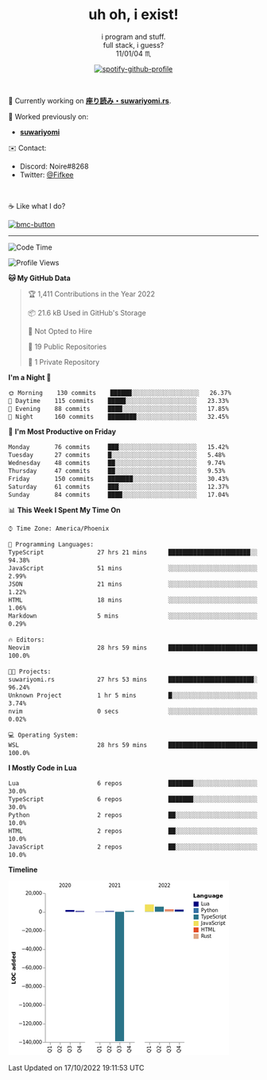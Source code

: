 <!--
**Nowaaru/nowaaru** is a ✨ _special_ ✨ repository because its `README.md` (this file) appears on your GitHub profile.

Here are some ideas to get you started:

- 🔭 I’m currently working on ...
- 🌱 I’m currently learning ...
- 👯 I’m looking to collaborate on ...
- 🤔 I’m looking for help with ...
- 💬 Ask me about ...
- 📫 How to reach me: ...
- 😄 Pronouns: ...
- ⚡ Fun fact: ...
-->

<h1 align="center"> uh oh, i exist!</h1>

<p align="center">
  i program and stuff.<br/>
  full stack, i guess?<br/>
  11/01/04 ♏ 
</p>

<!--
<p align="center">
╭──────────────────────────╮<br/>
│                        <a href="https://open.spotify.com/track/5iY3ZEHlQGFosdnROBDIg7?si=d7fd7fe8c7a747a1">Lavender</a>                      │<br/>
│               <a href="https://open.spotify.com/artist/6oeSQ4qmDQ7n89Rdt6tLLn?si=2773a05ce8b94a6c"><code>Rav</code></a>, <a href="https://open.spotify.com/artist/3vxcGARzVb3sETtt0Jxp7v?si=a4d26afacb46454f"><code>Kill Bill: The Rapper</code></a>               │<br/>
│             00:29 <a href="https://www.youtube.com/watch?v=dQw4w9WgXcQ">━━⬤</a>─────── 02:19              │<br/>
╰──────────────────────────╯<br/>
</p>
-->

<div align="center">

[![spotify-github-profile](https://spotify-github-profile.vercel.app/api/view?uid=fifkee&cover_image=true&theme=novatorem&bar_color=53b14f&bar_color_cover=true)](https://spotify-github-profile.vercel.app/api/view?uid=fifkee&redirect=true)

</div>
<br />

🦀 Currently working on **[座り読み・suwariyomi.rs](https://github.com/Nowaaru/suwariyomi.rs)**.

💫 Worked previously on: 
- **[suwariyomi](https://github.com/Nowaaru/suwariyomi)**



✉️ Contact:
- Discord: Noire#8268
- Twitter: <a href=https://twitter.com/@Fifkee>@Fifkee</a>

<br />

☕ Like what I do?

<a href="https://www.buymeacoffee.com/noire">
<img width="136" alt="bmc-button" src="https://user-images.githubusercontent.com/16274568/185726271-65d08167-e68c-49b1-bc12-8813b73cf0c0.png"></a>


---

<!--START_SECTION:waka-->
![Code Time](http://img.shields.io/badge/Code%20Time-244%20hrs%2014%20mins-blue)

![Profile Views](http://img.shields.io/badge/Profile%20Views-0-blue)

**🐱 My GitHub Data** 

> 🏆 1,411 Contributions in the Year 2022
 > 
> 📦 21.6 kB Used in GitHub's Storage 
 > 
> 🚫 Not Opted to Hire
 > 
> 📜 19 Public Repositories 
 > 
> 🔑 1 Private Repository 
 > 
**I'm a Night 🦉** 

```text
🌞 Morning    130 commits    ██████░░░░░░░░░░░░░░░░░░░   26.37% 
🌆 Daytime    115 commits    █████░░░░░░░░░░░░░░░░░░░░   23.33% 
🌃 Evening    88 commits     ████░░░░░░░░░░░░░░░░░░░░░   17.85% 
🌙 Night      160 commits    ████████░░░░░░░░░░░░░░░░░   32.45%

```
📅 **I'm Most Productive on Friday** 

```text
Monday       76 commits     ███░░░░░░░░░░░░░░░░░░░░░░   15.42% 
Tuesday      27 commits     █░░░░░░░░░░░░░░░░░░░░░░░░   5.48% 
Wednesday    48 commits     ██░░░░░░░░░░░░░░░░░░░░░░░   9.74% 
Thursday     47 commits     ██░░░░░░░░░░░░░░░░░░░░░░░   9.53% 
Friday       150 commits    ███████░░░░░░░░░░░░░░░░░░   30.43% 
Saturday     61 commits     ███░░░░░░░░░░░░░░░░░░░░░░   12.37% 
Sunday       84 commits     ████░░░░░░░░░░░░░░░░░░░░░   17.04%

```


📊 **This Week I Spent My Time On** 

```text
⌚︎ Time Zone: America/Phoenix

💬 Programming Languages: 
TypeScript               27 hrs 21 mins      ███████████████████████░░   94.38% 
JavaScript               51 mins             ░░░░░░░░░░░░░░░░░░░░░░░░░   2.99% 
JSON                     21 mins             ░░░░░░░░░░░░░░░░░░░░░░░░░   1.22% 
HTML                     18 mins             ░░░░░░░░░░░░░░░░░░░░░░░░░   1.06% 
Markdown                 5 mins              ░░░░░░░░░░░░░░░░░░░░░░░░░   0.29%

🔥 Editors: 
Neovim                   28 hrs 59 mins      █████████████████████████   100.0%

🐱‍💻 Projects: 
suwariyomi.rs            27 hrs 53 mins      ████████████████████████░   96.24% 
Unknown Project          1 hr 5 mins         █░░░░░░░░░░░░░░░░░░░░░░░░   3.74% 
nvim                     0 secs              ░░░░░░░░░░░░░░░░░░░░░░░░░   0.02%

💻 Operating System: 
WSL                      28 hrs 59 mins      █████████████████████████   100.0%

```

**I Mostly Code in Lua** 

```text
Lua                      6 repos             ███████░░░░░░░░░░░░░░░░░░   30.0% 
TypeScript               6 repos             ███████░░░░░░░░░░░░░░░░░░   30.0% 
Python                   2 repos             ██░░░░░░░░░░░░░░░░░░░░░░░   10.0% 
HTML                     2 repos             ██░░░░░░░░░░░░░░░░░░░░░░░   10.0% 
JavaScript               2 repos             ██░░░░░░░░░░░░░░░░░░░░░░░   10.0%

```


**Timeline**

![Chart not found](https://raw.githubusercontent.com/Nowaaru/Nowaaru/main/charts/bar_graph.png) 


 Last Updated on 17/10/2022 19:11:53 UTC
<!--END_SECTION:waka-->

<!--
[![Nowaaru's GitHub stats](https://github-readme-stats.vercel.app/api?username=Nowaaru&theme=dracula&show_icons=true)](https://github.com/anuraghazra/github-readme-stats)

[![Top Langs](https://github-readme-stats.vercel.app/api/top-langs/?username=Nowaaru&layout=compact&theme=dracula)](https://github.com/anuraghazra/github-readme-stats)
-->
